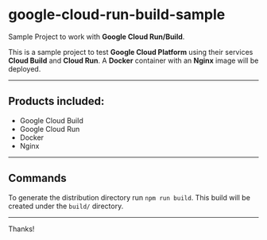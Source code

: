 # google-cloud-run-build-sample
Sample Project to work with **Google Cloud Run/Build**.

This is a sample project to test **Google Cloud Platform** using their services **Cloud Build** and **Cloud Run**.
A **Docker** container with an **Nginx** image will be deployed. 

---

## Products included:
- Google Cloud Build
- Google Cloud Run
- Docker
- Nginx

---

## Commands

To generate the distribution directory run `npm run build`. This build will be created under the `build/` directory.

---

Thanks!
